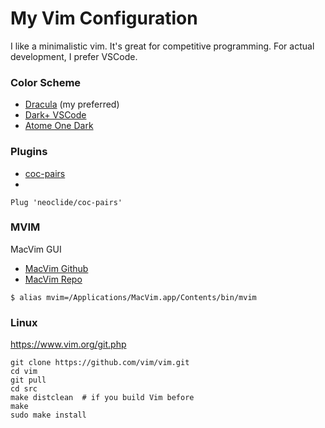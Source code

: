# My Vim Configuration
I like a minimalistic vim. It's great for competitive programming. For actual development, I prefer VSCode.

### Color Scheme
- [Dracula](https://draculatheme.com/) (my preferred)
- [Dark+ VSCode](https://github.com/tomasiser/vim-code-dark)
- [Atome One Dark](https://github.com/joshdick/onedark.vim)

### Plugins
- [coc-pairs](https://github.com/neoclide/coc-pairs)
- 
```
Plug 'neoclide/coc-pairs'

```

### MVIM
MacVim GUI
- [MacVim Github](https://github.com/macvim-dev/macvim)
- [MacVim Repo](https://macvim-dev.github.io/macvim/)
```
$ alias mvim=/Applications/MacVim.app/Contents/bin/mvim
```
### Linux
https://www.vim.org/git.php
```
git clone https://github.com/vim/vim.git
cd vim
git pull
cd src
make distclean  # if you build Vim before
make
sudo make install
```

